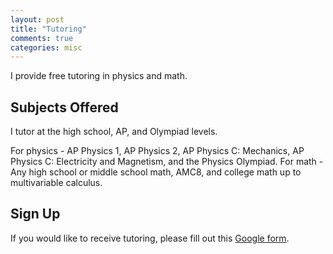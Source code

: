 ```yaml
---
layout: post
title: "Tutoring"
comments: true
categories: misc
---
```


I provide free tutoring in physics and math. 

## Subjects Offered
I tutor at the high school, AP, and Olympiad levels.

For physics - AP Physics 1, AP Physics 2, AP Physics C: Mechanics, AP Physics C: Electricity and Magnetism, and the Physics Olympiad.
For math - Any high school or middle school math, AMC8, and college math up to multivariable calculus.

## Sign Up
If you would like to receive tutoring, please fill out this [Google form](https://forms.gle/MS47k5ck8Eykjwk97).
